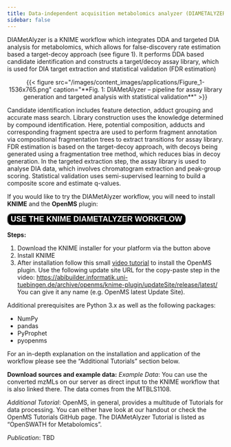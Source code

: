 ```yaml
---
title: Data-independent acquisition metabolomics analyzer (DIAMETALYZER)
sidebar: false
---
```


DIAMetAlyzer is a KNIME workflow which integrates DDA and targeted DIA analysis for metabolomics, which allows for false-discovery rate estimation based a target-decoy approach (see figure 1). It performs DDA based candidate identification and constructs a target/decoy assay library, which is used for DIA target extraction and statistical validation (FDR estimation)

<center>{{< figure src="/images/content_images/applications/Figure_1-1536x765.png" caption="**Fig. 1: DIAMetAlyzer – pipeline for assay library generation and targeted analysis with statistical validation**" >}}</center>

Candidate identification includes feature detection, adduct grouping and accurate mass search. Library construction uses the knowledge determined by compound identification. Here, potential composition, adducts and corresponding fragment spectra are used to perform fragment annotation via compositional fragmentation trees to extract transitions for assay library.  FDR estimation is based on the target-decoy approach, with decoys being generated using a fragmentation tree method, which reduces bias in decoy generation. In the targeted extraction step,  the assay library is used to analyse DIA data, which involves chromatogram extraction and peak-group scoring. Statistical validation uses semi-supervised learning to build a composite score and estimate q-values.

If you would like to try the DIAMetAlyzer workflow, you will need to install **KNIME** and the **OpenMS** plugin:

<a href="https://www.knime.com/downloads/download-knime"><button name="button" style = "color: white;background: black;border-radius: 10px;font-size: large;font-weight: bold;">USE THE KNIME DIAMETALYZER WORKFLOW</button></a>

**Steps:**
1) Download the KNIME installer for your platform via the button above
2) Install KNIME
3) After installation follow this small [video tutorial](https://abibuilder.informatik.uni-tuebingen.de/archive/openms/Tutorials/Videos/installOpenMSKNIMEplugin.mp4) to install the OpenMS plugin. Use the following update site URL for
the copy-paste step in the video: https://abibuilder.informatik.uni-tuebingen.de/archive/openms/knime-plugin/updateSite/release/latest/
You can give it any name (e.g. OpenMS latest Update Site).

Additional prerequisites are Python 3.x as well as the following packages:

- NumPy
- pandas
- PyProphet
- pyopenms

For an in-depth explanation on the installation and application of the workflow please see the “Additional Tutorials” section below.

**Download sources and example data:**
_Example Data_: You can use the converted mzMLs on our server as direct input to the KNIME workflow that is also linked there. The data comes from the MTBLS1108.

_Additional Tutorial_: OpenMS, in general, provides a multitude of Tutorials for data processing. You can either have look at our handout or check the OpenMS Tutorials GitHub page. The DIAMetAlyzer Tutorial is listed as “OpenSWATH for Metabolomics”.

_Publication_: TBD
